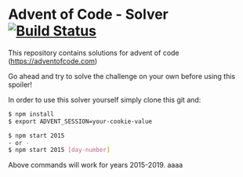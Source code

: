 # Advent of Code - Solver [![Build Status](https://github.com/shahata/adventofcode-solver/workflows/build/badge.svg)](#)

This repository contains solutions for advent of code (https://adventofcode.com)

Go ahead and try to solve the challenge on your own before using this spoiler!

In order to use this solver yourself simply clone this git and:

```sh
$ npm install
$ export ADVENT_SESSION=your-cookie-value

$ npm start 2015
- or -
$ npm start 2015 [day-number]
```

Above commands will work for years 2015-2019.
aaaa
